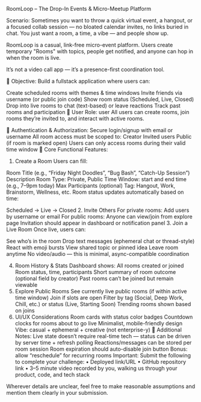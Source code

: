 RoomLoop – The Drop-In Events & Micro-Meetup Platform

Scenario:
Sometimes you want to throw a quick virtual event, a hangout, or a focused collab session — no bloated calendar invites, no links buried in chat. You just want a room, a time, a vibe — and people show up.

RoomLoop is a casual, link-free micro-event platform. Users create temporary "Rooms" with topics, people get notified, and anyone can hop in when the room is live.

It’s not a video call app — it’s a presence-first coordination tool.

🎯 Objective:
Build a fullstack application where users can:

Create scheduled rooms with themes & time windows
Invite friends via username (or public join code)
Show room status (Scheduled, Live, Closed)
Drop into live rooms to chat (text-based) or leave reactions
Track past rooms and participation
👥 User Role: user
All users can create rooms, join rooms they’re invited to, and interact with active rooms.

🔐 Authentication & Authorization:
Secure login/signup with email or username
All room access must be scoped to:
Creator
Invited users
Public (if room is marked open)
Users can only access rooms during their valid time window
🧱 Core Functional Features:
1. Create a Room
Users can fill:

Room Title (e.g., “Friday Night Doodles”, “Bug Bash”, “Catch-Up Session”)
Description
Room Type: Private, Public
Time Window: start and end time (e.g., 7–9pm today)
Max Participants (optional)
Tag: Hangout, Work, Brainstorm, Wellness, etc.
Room status updates automatically based on time:

Scheduled → Live → Closed
2. Invite Others
For private rooms:
Add users by username or email
For public rooms:
Anyone can view/join from explore page
Invitation should appear in dashboard or notification panel
3. Join a Live Room
Once live, users can:

See who’s in the room
Drop text messages (ephemeral chat or thread-style)
React with emoji bursts
View shared topic or pinned idea
Leave room anytime
No video/audio — this is minimal, async-compatible coordination

4. Room History & Stats
Dashboard shows:
All rooms created or joined
Room status, time, participants
Short summary of room outcome (optional field by creator)
Past rooms can’t be joined but remain viewable
5. Explore Public Rooms
See currently live public rooms (if within active time window)
Join if slots are open
Filter by tag (Social, Deep Work, Chill, etc.) or status (Live, Starting Soon)
Trending rooms shown based on joins
6. UI/UX Considerations
Room cards with status color badges
Countdown clocks for rooms about to go live
Minimalist, mobile-friendly design
Vibe: casual + ephemeral + creative (not enterprise-y)
🧪 Additional Notes:
Live state doesn’t require real-time tech — status can be driven by server time + refresh polling
Reactions/messages can be stored per room session
Room expiration should auto-disable join button
Bonus: allow “reschedule” for recurring rooms
Important: Submit the following to complete your challenge:
• Deployed link/URL
• GitHub repository link
• 3–5 minute video recorded by you, walking us through your product, code, and tech stack

Wherever details are unclear, feel free to make reasonable assumptions and mention them clearly in your submission.